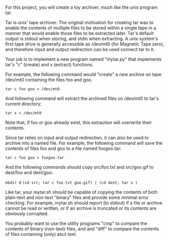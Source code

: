 For this project, you will create a toy archiver, much like the unix
program tar.

Tar is unix' tape archiver.  The original motivation for creating tar
was to enable the contents of multiple files to be stored within a
single tape in a manner that would enable those files to be extracted
later.  Tar's default output is stdout when storing, and stdin when
extracting.  A unix system's first tape drive is generally accessible
as /dev/mt0 (for Magnetic Tape zero), and therefore input and output
redirection can be used connect tar to it.

Your job is to implement a new program named "mytar.py" that
implements tar's "c" (create) and x (extract) functions.

For example, the following command would "create" a new archive on
tape /dev/mt0 containing the files foo and goo.

`tar c foo goo > /dev/mt0`

And following command will extract the archived files on /dev/mt0 to
tar's current directory:

`tar x < /dev/mt0`

Note that, if foo or goo already exist, this extraction will overwrite
their contents.

Since tar relies on input and output redirection, it can also be used
to archive into a named file. For example, the following command will
save the contents of files foo and goo to a file named foogoo.tar:

`tar c foo goo > foogoo.tar`

And the following commands should copy src/foo.txt and src/goo.gif to
dest/foo and dest/goo:

`mkdir d`
`(cd src; tar c foo.txt goo.gif) | (cd dest; tar x )`

Like tar, your mytar.sh should be capable of copying the contents of
both plain-text and non-text "binary" files and provide some minimal
error checking.  For example, mytar.sh should report (to stdout) if a
file or archive cannot be read or written, or if an archive is
truncated or its contents are obviously corrupted.

You probably want to use the utility programs "cmp" to compare the
contents of binary (non-text) files, and 
and "diff" to compare the contents of files containing (only) ascii text.